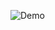 ![Demo](https://raw.githubusercontent.com/SeaHuyty/SeaHuyty/main/dp2kuk914o9y_gif%20(1731%C3%97560).gif)

<!-- Proudly created with GPRM ( https://gprm.itsvg.in ) -->
